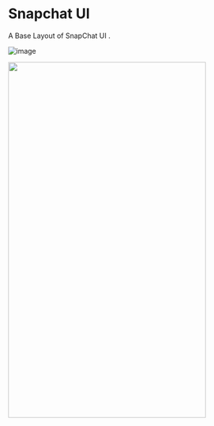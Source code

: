 # Snapchat UI

A Base Layout of SnapChat UI .

![image](https://user-images.githubusercontent.com/32297581/140924323-304e9bdd-026f-4127-9541-5efec8cac640.png)



<img src="https://user-images.githubusercontent.com/32297581/140928400-92013571-1e6f-4100-8b7c-baf78f625dac.gif" width="400" height="720" />
